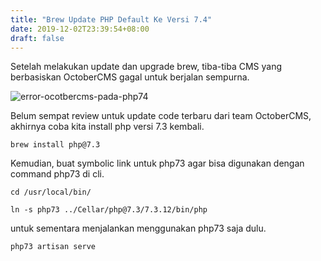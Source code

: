 ```yaml
---
title: "Brew Update PHP Default Ke Versi 7.4"
date: 2019-12-02T23:39:54+08:00
draft: false
---
```


Setelah melakukan update dan upgrade brew, tiba-tiba CMS yang berbasiskan OctoberCMS gagal untuk berjalan sempurna.

![error-ocotbercms-pada-php74](/img/error-ocotbercms-pada-php74.png)

Belum sempat review untuk update code terbaru dari team OctoberCMS, akhirnya coba kita install php versi 7.3 kembali.

`brew install php@7.3`

Kemudian, buat symbolic link untuk php73 agar bisa digunakan dengan command php73 di cli.

`cd /usr/local/bin/`

`ln -s php73 ../Cellar/php@7.3/7.3.12/bin/php`

untuk sementara menjalankan menggunakan php73 saja dulu.

`php73 artisan serve`
